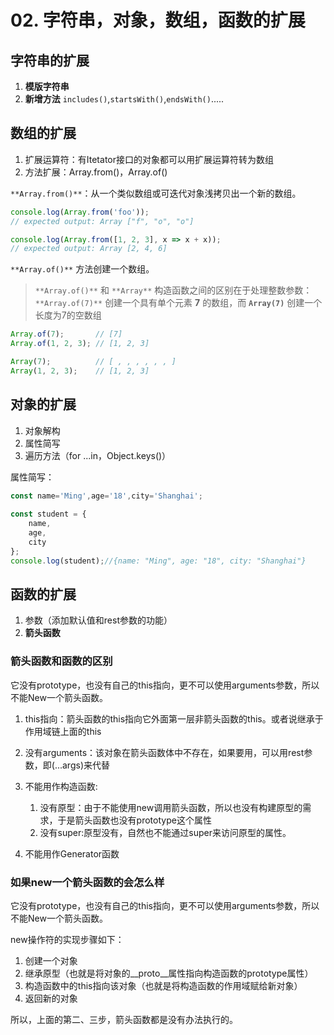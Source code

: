 # 02. 字符串，对象，数组，函数的扩展

## 字符串的扩展

1. **模版字符串**
2. **新增方法** `includes()`,`startsWith()`,`endsWith()`.....

## 数组的扩展

1. 扩展运算符：有Itetator接口的对象都可以用扩展运算符转为数组
2. 方法扩展：Array.from()，Array.of()

`**Array.from()**`：从一个类似数组或可迭代对象浅拷贝出一个新的数组。

```js
console.log(Array.from('foo'));
// expected output: Array ["f", "o", "o"]

console.log(Array.from([1, 2, 3], x => x + x));
// expected output: Array [2, 4, 6]

```

`**Array.of()**` 方法创建一个数组。

> `**Array.of()**` 和 `**Array**` 构造函数之间的区别在于处理整数参数：`**Array.of(7)**` 创建一个具有单个元素 **7** 的数组，而 **`Array(7)`** 创建一个长度为7的空数组

```js
Array.of(7);       // [7]
Array.of(1, 2, 3); // [1, 2, 3]

Array(7);          // [ , , , , , , ]
Array(1, 2, 3);    // [1, 2, 3]
```





## 对象的扩展

1. 对象解构
2. 属性简写
3. 遍历方法（for ...in，Object.keys()）

属性简写：

```js
const name='Ming',age='18',city='Shanghai';
  
const student = {
    name,
    age,
    city
};
console.log(student);//{name: "Ming", age: "18", city: "Shanghai"}

```





## 函数的扩展

1. 参数（添加默认值和rest参数的功能）
2. **箭头函数**



### 箭头函数和函数的区别

它没有prototype，也没有自己的this指向，更不可以使用arguments参数，所以不能New一个箭头函数。

1. this指向：箭头函数的this指向它外面第一层非箭头函数的this。或者说继承于作用域链上面的this

2. 没有arguments：该对象在箭头函数体中不存在，如果要用，可以用rest参数，即(...args)来代替

3. 不能用作构造函数:
   1. 没有原型：由于不能使用new调用箭头函数，所以也没有构建原型的需求，于是箭头函数也没有prototype这个属性
   2. 没有super:原型没有，自然也不能通过super来访问原型的属性。
4. 不能用作Generator函数

### 如果new一个箭头函数的会怎么样

它没有prototype，也没有自己的this指向，更不可以使用arguments参数，所以不能New一个箭头函数。

new操作符的实现步骤如下：

1. 创建一个对象
2. 继承原型（也就是将对象的__proto__属性指向构造函数的prototype属性）
3. 构造函数中的this指向该对象（也就是将构造函数的作用域赋给新对象）
4. 返回新的对象

所以，上面的第二、三步，箭头函数都是没有办法执行的。



























